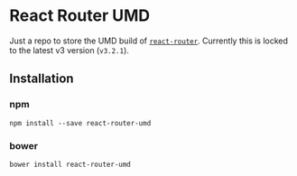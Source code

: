 # React Router UMD

Just a repo to store the UMD build of [`react-router`](https://github.com/ReactTraining/react-router). Currently this is locked to the latest v3 version (`v3.2.1`).

## Installation

### npm

```
npm install --save react-router-umd
```

### bower

```
bower install react-router-umd
```
